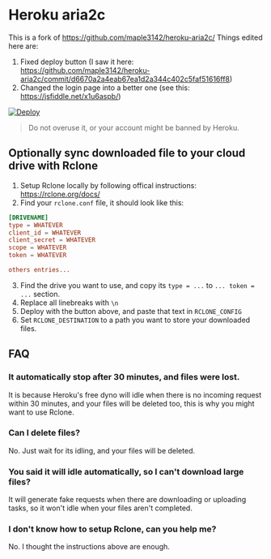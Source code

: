 # Heroku aria2c

This is a fork of https://github.com/maple3142/heroku-aria2c/
Things edited here are:
1. Fixed deploy button (I saw it here: https://github.com/maple3142/heroku-aria2c/commit/d6670a2a4eab67ea1d2a344c402c5faf51616ff8) 
2. Changed the login page into a better one (see this: https://jsfiddle.net/x1u6aspb/)

[![Deploy](https://www.herokucdn.com/deploy/button.svg)](https://heroku.com/deploy?template=https://github.com/sagirisayang/heroku-aria2c/tree/master)

> Do not overuse it, or your account might be banned by Heroku.

## Optionally sync downloaded file to your cloud drive with Rclone

1. Setup Rclone locally by following offical instructions: https://rclone.org/docs/
2. Find your `rclone.conf` file, it should look like this:

```conf
[DRIVENAME]
type = WHATEVER
client_id = WHATEVER
client_secret = WHATEVER
scope = WHATEVER
token = WHATEVER

others entries...
```

3. Find the drive you want to use, and copy its `type = ...` to  `... token = ...` section.
4. Replace all linebreaks with `\n`
5. Deploy with the button above, and paste that text in `RCLONE_CONFIG`
6. Set `RCLONE_DESTINATION` to a path you want to store your downloaded files.

## FAQ

### It automatically stop after 30 minutes, and files were lost.

It is because Heroku's free dyno will idle when there is no incoming request within 30 minutes, and your files will be deleted too, this is why you might want to use Rclone.

### Can I delete files?

No. Just wait for its idling, and your files will be deleted.

### You said it will idle automatically, so I can't download large files?

It will generate fake requests when there are downloading or uploading tasks, so it won't idle when your files aren't completed.

### I don't know how to setup Rclone, can you help me?

No. I thought the instructions above are enough.

